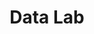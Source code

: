 ---
title: Data Lab
subTitle:
published: true
categories: Offre
metaDescription: ["Accélérez votre connaissance en exploitant pleinement le potentiel de vos données"]
subDescription:
technology: ["Frontend", "Design", "Scrum"]
coverImage: /images/home/offer/datalab.png
date: ""
---